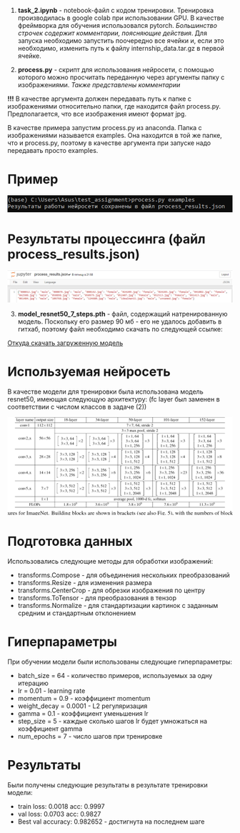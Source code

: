 1. **task_2.ipynb** - notebook-файл с кодом тренировки. Тренировка производилась в google colab при использовании GPU. В качестве фреймворка для обучения использовался pytorch. *Большинство строчек содержит комментарии, поясняющие действия*. Для запуска необходимо запустить поочередно все ячейки и, если это необходимо, изменить путь к файлу internship_data.tar.gz в первой ячейке.

2. **process.py** - скрипт для использования нейросети, с помощью которого можно просчитать переданную через аргументы папку с изображениями. *Также представлены комментарии*


**!!!** В качестве аргумента должен передавать путь к папке с изображениями относительно папки, где находится файл process.py. Предполагается, что все изображения имеют формат jpg.

В качестве примера запустим process.py из anaconda. Папка с изображениями называется examples. Она находится в той же папке, что и process.py, поэтому в качестве аргумента при запуске надо передавать просто examples.
# Пример
![Пример](https://github.com/ovopilova/dev-intensive-2019/blob/hometask_1/anaconda.PNG)
# Результаты процессинга (файл process_results.json)
![Результат](https://github.com/ovopilova/dev-intensive-2019/blob/hometask_1/json.PNG)

3. **model_resnet50_7_steps.pth** - файл, содержащий натренированную модель. Поскольку его размер 90 мб - его не удалось добавить в гитхаб, поэтому файл необходимо скачать по следующей ссылке:


[Откуда скачать загруженную модель](https://drive.google.com/file/d/1DqaJj5tecw45eVyg_dTiTfuox1wrMT6U/view?usp=sharing)

# Используемая нейросеть

В качестве модели для тренировки была использована модель resnet50, имеющая следующую архитектуру: (fc layer был заменен в соответствии с числом классов в задаче (2))

![Архитектура resnet50](https://github.com/ovopilova/dev-intensive-2019/blob/hometask_1/resnet.png)

# Подготовка данных

Использовались следующие методы для обработки изображений:
- transforms.Compose - для объединения нескольких преобразований
- transforms.Resize - для изменения размера
- transforms.CenterCrop - для обрезки изображения по центру
- transforms.ToTensor - для преобразования в тензор
- transforms.Normalize - для стандартизации картинок с заданным средним и стандартным отклонением

# Гиперпараметры

При обучении модели были использованы следующие гиперпараметры:
- batch_size = 64 - количество примеров, используемых за одну итерацию
- lr = 0.01 - learning rate
- momentum = 0.9 - коэффициент momentum 
- weight_decay = 0.0001 - L2 регуляризация
- gamma = 0.1 - коэффициент уменьшения lr
- step_size = 5 - каждые сколько шагов lr будет умножаться на коэффициент gamma
- num_epochs = 7 - число шагов при тренировке

# Результаты

Были получены следующие результаты в результате тренировки модели:
- train loss: 0.0018 acc: 0.9997
- val loss: 0.0703 acc: 0.9827
- Best val accuracy: 0.982652 - достигнута на последнем шаге
